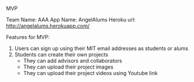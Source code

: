 MVP

Team Name: AAA
App Name: AngelAlums
Heroku url: http://angelalums.herokuapp.com/

Features for MVP:
1. Users can sign up using their MIT email addresses as students or alums
2. Students can create their own projects
	- They can add advisors and collaborators
	- They can upload their project images
	- They can upload their project videos using Youtube link




